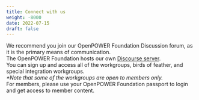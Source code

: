 ```yaml
---
title: Connect with us
weight: -8000
date: 2022-07-15
draft: false
---
```


We recommend you join our OpenPOWER Foundation Discussion forum, as it is the primary means of communication.  
The OpenPOWER Foundation hosts our own [Discourse server](https://discuss.openpower.foundation/).  
You can sign up and access all of the workgroups, birds of feather, and special integration workgroups.  
_*Note that some of the workgroups are open to members only._  
For members, please use your OpenPOWER Foundation passport to login and get access to member content.  
